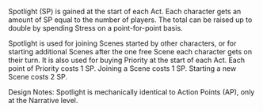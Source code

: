 Spotlight (SP) is gained at the start of each Act. Each character gets an amount of SP equal to the number of players. The total can be raised up to double by spending Stress on a point-for-point basis.

Spotlight is used for joining Scenes started by other characters, or for starting additional Scenes after the one free Scene each character gets on their turn. It is also used for buying Priority at the start of each Act.
Each point of Priority costs 1 SP.
Joining a Scene costs 1 SP.
Starting a new Scene costs 2 SP.

Design Notes:
Spotlight is mechanically identical to Action Points (AP), only at the Narrative level.